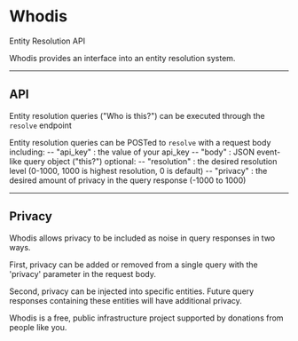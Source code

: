 # Whodis
Entity Resolution API

Whodis provides an interface into an entity resolution system.

--------------------
## API
Entity resolution queries ("Who is this?") can be executed through the `resolve` endpoint

Entity resolution queries can be POSTed to `resolve` with a request body including:
  -- "api_key" : the value of your api_key
  -- "body" : JSON event-like query object ("this?")
  optional:
  -- "resolution" : the desired resolution level (0-1000, 1000 is highest resolution, 0 is default)
  -- "privacy" : the desired amount of privacy in the query response (-1000 to 1000)

-----------
## Privacy
  Whodis allows privacy to be included as noise in query responses in two ways.
  
  First, privacy can be added or removed from a single query with the 'privacy' parameter in the request body.
  
  Second, privacy can be injected into specific entities.
  Future query responses containing these entities will have additional privacy.



Whodis is a free, public infrastructure project supported by donations from people like you.
